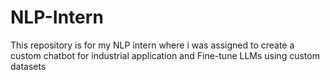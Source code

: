 # NLP-Intern
This repository is for my NLP intern where i was assigned to create a custom chatbot for industrial application and Fine-tune LLMs using custom datasets
